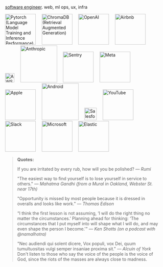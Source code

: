[software engineer](https://cannabrava.co/). web, ml ops, ux, infra


[<img src="https://pytorch.org/wp-content/uploads/2024/10/logo.svg" alt="Pytorch (Language Model Training and Inference Performance)" title="Pytorch (Language Model Training and Inference Performance)" width="100" />](https://pytorch.org/) &nbsp;&nbsp;&nbsp;
[<img src="https://www.trychroma.com/_next/static/media/chroma-wordmark.9b7fa717.svg" alt="ChromaDB (Retrieval Augmented Generation)" title="ChromaDB (Retrieval Augmented Generation)" width="100" />](https://www.trychroma.com/) &nbsp;&nbsp;&nbsp;
[<img src="https://www.sequoiacap.com/wp-content/uploads/sites/6/2022/06/OpenAI_logo_2025.svg" alt="OpenAI" alt="OpenAI" width="100" />](https://openai.com/) &nbsp;&nbsp;&nbsp;
[<img src="https://upload.wikimedia.org/wikipedia/commons/6/69/Airbnb_Logo_B%C3%A9lo.svg" alt="Airbnb" title="Airbnb" width="100" />](https://www.airbnb.com/) &nbsp;&nbsp;&nbsp;
[<img src="https://upload.wikimedia.org/wikipedia/commons/9/93/Amazon_Web_Services_Logo.svg" alt="AWS" title="AWS" height="30" />](https://aws.amazon.com/) &nbsp;&nbsp;&nbsp;
[<img src="https://upload.wikimedia.org/wikipedia/commons/7/78/Anthropic_logo.svg" alt="Anthropic" title="Anthropic" width="120" />](https://www.anthropic.com/) &nbsp;&nbsp;&nbsp;
[<img src="https://www.drupal.org/files/project-images/sentry-wordmark-dark-400x119.png" alt="Sentry" title="Sentry" width="100" />](https://www.sentry.io/) &nbsp;&nbsp;&nbsp;
[<img src="https://static.xx.fbcdn.net/rsrc.php/y9/r/tL_v571NdZ0.svg" alt="Meta" title="Meta" width="100" />](https://www.meta.com/) &nbsp;&nbsp;&nbsp;
[<img src="https://images.icon-icons.com/2699/PNG/512/apple_logo_icon_168588.png" alt="Apple" title="Apple" width="100" />](https://www.apple.com/) &nbsp;&nbsp;&nbsp;
[<img src="https://lh3.googleusercontent.com/GUsKyQ4g-eTe1ChfmXrbNJpLYMPfYb_sjP8HzFFozJvEsqwLThMIHSksUvgY9lPXsTlH8CEDAJvB4cWmP0w9OGURBKvOFaPdRrbjZiQbWRm6JeVtNQ=s0" alt="Android" title="Android" width="120" />](https://www.android.com/) &nbsp;&nbsp;&nbsp;
[<img src="https://a.sfdcstatic.com/shared/images/c360-nav/salesforce-with-type-logo.svg" alt="Salesforce" title="Salesforce" height="40" />](https://www.salesforce.com/) &nbsp;&nbsp;&nbsp;
[<img src="https://upload.wikimedia.org/wikipedia/commons/2/20/YouTube_2024.svg" alt="YouTube" title="YouTube" width="100" />](https://www.youtube.com/) &nbsp;&nbsp;&nbsp;
[<img src="https://upload.wikimedia.org/wikipedia/commons/b/b9/Slack_Technologies_Logo.svg" alt="Slack" title="Slack" width="100" />](https://www.slack.com/) &nbsp;&nbsp;&nbsp;
[<img src="https://uhf.microsoft.com/images/microsoft/RE1Mu3b.png" alt="Microsoft" title="Microsoft" width="100" />](https://www.microsoft.com/) &nbsp;&nbsp;&nbsp;
[<img src="https://cdn.worldvectorlogo.com/logos/elastic.svg" alt="Elastic" title="Elastic" width="100" />](https://www.elastic.co/) &nbsp;&nbsp;&nbsp;



> **Quotes:**
> 
> If you are irritated by every rub, how will you be polished? — _Rumi_
> 
> "The easiest way to find yourself is to lose yourself in service to others." — _Mahatma Gandhi (from a Mural in Oakland, Webster St. near 17th)_
> 
> "Opportunity is missed by most people because it is dressed in overalls and looks like work." — _Thomas Edison_
> 
> “I think the first lesson is not assuming, ‘I will do the right thing no matter the circumstances.’ Planning ahead for thinking: ‘The circumstances that I put myself into will shape what I will do, and may even shape the person I become.'" — _Ken Shotts (on a podcast with @namalhotra)_
>
> "Nec audiendi qui solent dicere, Vox populi, vox Dei, quum tumultuositas vulgi semper insaniae proxima sit." — _Alcuin of York_
> Don't listen to those who say the voice of the people is the voice of God, since the riots of the masses are always close to madness.
